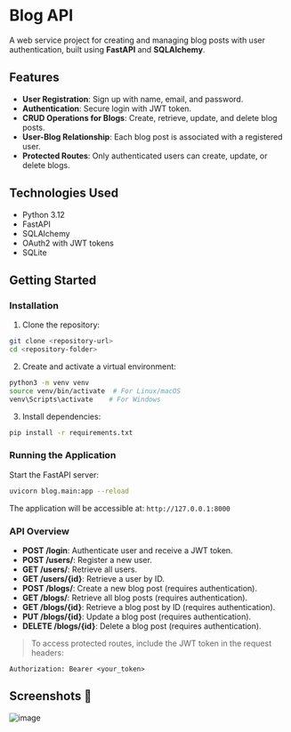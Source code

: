 # Blog API

A web service project for creating and managing blog posts with user authentication, built using **FastAPI** and **SQLAlchemy**.

## Features
- **User Registration**: Sign up with name, email, and password.
- **Authentication**: Secure login with JWT token.
- **CRUD Operations for Blogs**: Create, retrieve, update, and delete blog posts.
- **User-Blog Relationship**: Each blog post is associated with a registered user.
- **Protected Routes**: Only authenticated users can create, update, or delete blogs.

## Technologies Used
- Python 3.12
- FastAPI
- SQLAlchemy
- OAuth2 with JWT tokens
- SQLite

## Getting Started

### Installation
1. Clone the repository:
```bash
git clone <repository-url>
cd <repository-folder>
```
2. Create and activate a virtual environment:
```bash
python3 -m venv venv
source venv/bin/activate  # For Linux/macOS
venv\Scripts\activate    # For Windows
```
3. Install dependencies:
```bash
pip install -r requirements.txt
```

### Running the Application
Start the FastAPI server:
```bash
uvicorn blog.main:app --reload
```

The application will be accessible at: `http://127.0.0.1:8000`

### API Overview
- **POST /login**: Authenticate user and receive a JWT token.
- **POST /users/**: Register a new user.
- **GET /users/**: Retrieve all users.
- **GET /users/{id}**: Retrieve a user by ID.
- **POST /blogs/**: Create a new blog post (requires authentication).
- **GET /blogs/**: Retrieve all blog posts (requires authentication).
- **GET /blogs/{id}**: Retrieve a blog post by ID (requires authentication).
- **PUT /blogs/{id}**: Update a blog post (requires authentication).
- **DELETE /blogs/{id}**: Delete a blog post (requires authentication).

> To access protected routes, include the JWT token in the request headers:
```http
Authorization: Bearer <your_token>
```
## Screenshots 📸
![image](https://github.com/user-attachments/assets/628a517e-e169-436d-8d85-94262290a3e8)





